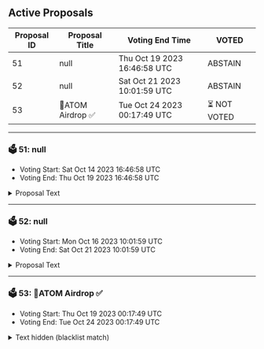 ## Active Proposals

| Proposal ID | Proposal Title | Voting End Time | VOTED |
|-------------|----------------|-----------------|-------|
| 51 | null | Thu Oct 19 2023 16:46:58 UTC | ABSTAIN |
| 52 | null | Sat Oct 21 2023 10:01:59 UTC | ABSTAIN |
| 53 | 💎ATOM Airdrop ✅ | Tue Oct 24 2023 00:17:49 UTC | ⏳ NOT VOTED |

---

### 🗳 51: null
- Voting Start: Sat Oct 14 2023 16:46:58 UTC
- Voting End: Thu Oct 19 2023 16:46:58 UTC

<details>
<summary>Proposal Text</summary>
 
null
</details>

---

### 🗳 52: null
- Voting Start: Mon Oct 16 2023 10:01:59 UTC
- Voting End: Sat Oct 21 2023 10:01:59 UTC

<details>
<summary>Proposal Text</summary>
 
null
</details>

---

### 🗳 53: 💎ATOM Airdrop ✅
- Voting Start: Thu Oct 19 2023 00:17:49 UTC
- Voting End: Tue Oct 24 2023 00:17:49 UTC

<details>
<summary>Text hidden (blacklist match)</summary>
 
</details>
